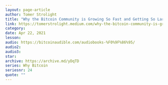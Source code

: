 ```yaml
---
layout: page-article
author: Tomer Strolight
title: "Why the Bitcoin Community is Growing So Fast and Getting So Large"
link: https://tomerstrolight.medium.com/why-the-bitcoin-community-is-growing-so-fast-and-getting-so-large-223c2da19de1
category: 
date: Apr 22, 2021
lesson: 
audio: https://bitcoinaudible.com/audiobooks-%F0%9F%86%95/
audio2: 
audio3: 
star: 
archive: https://archive.md/yDqTD
series: Why Bitcoin
seriesnr: 24
quote: ""
---
```

